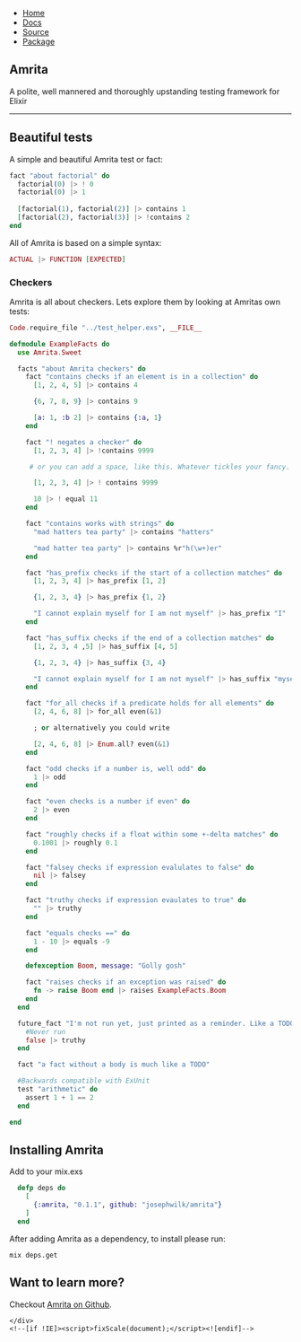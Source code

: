 <!doctype html>
<html>
  <head>
    <meta charset="utf-8">
    <meta http-equiv="X-UA-Compatible" content="chrome=1">
    <title>Amrita: Polite Testing Framework for Elixir</title>
    <link rel="stylesheet" href="stylesheets/styles.css">
    <link rel="stylesheet" href="stylesheets/pygment_trac.css">
    <script src="https://ajax.googleapis.com/ajax/libs/jquery/1.7.1/jquery.min.js"></script>
    <script src="javascripts/respond.js"></script>
    <!--[if lt IE 9]>
      <script src="//html5shiv.googlecode.com/svn/trunk/html5.js"></script>
    <![endif]-->
    <!--[if lt IE 8]>
    <link rel="stylesheet" href="stylesheets/ie.css">
    <![endif]-->
    <meta name="viewport" content="width=device-width, initial-scale=1, user-scalable=no">
    <link href='http://fonts.googleapis.com/css?family=EB+Garamond' rel='stylesheet' type='text/css'>
  </head>
  <body>

<div id="menu-primary" class="menu-container">
        <div class="menu">
          <ul id="menu-primary-items">
            <li class="menu-item home"><a class="spec" href="/">Home</a></li>
            <li class="menu-item docs"><a class="spec" href="/docs/">Docs</a></li>
            <li class="menu-item source"><a class="spec" href="https://github.com/josephwilk/amrita">Source</a></li>
            <li class="menu-item packages"><a class="spec" href="http://expm.co/amrita" >Package</a></li>
          </ul>
        </div>
      </div>
      
<div class="wrapper">

  <section>
    <div id="title">
      <h1>Amrita</h1>
      <p>A polite, well mannered and thoroughly upstanding testing framework for Elixir</p>
      <hr>
    </div>

<h2>Beautiful tests</h2>

<p>A simple and beautiful Amrita test or fact:</p>

```elixir
fact "about factorial" do
  factorial(0) |> ! 0
  factorial(0) |> 1
  
  [factorial(1), factorial(2)] |> contains 1
  [factorial(2), factorial(3)] |> !contains 2
end
```

All of Amrita is based on a simple syntax:

```elixir
ACTUAL |> FUNCTION [EXPECTED]
```

<h3>Checkers</h3>

<p>Amrita is all about checkers. Lets explore them by looking at Amritas own tests:</p>

```elixir
Code.require_file "../test_helper.exs", __FILE__

defmodule ExampleFacts do
  use Amrita.Sweet

  facts "about Amrita checkers" do
    fact "contains checks if an element is in a collection" do
      [1, 2, 4, 5] |> contains 4

      {6, 7, 8, 9} |> contains 9

      [a: 1, :b 2] |> contains {:a, 1}
    end

    fact "! negates a checker" do
      [1, 2, 3, 4] |> !contains 9999

     # or you can add a space, like this. Whatever tickles your fancy.

      [1, 2, 3, 4] |> ! contains 9999

      10 |> ! equal 11
    end

    fact "contains works with strings" do
      "mad hatters tea party" |> contains "hatters"

      "mad hatter tea party" |> contains %r"h(\w+)er"
    end

    fact "has_prefix checks if the start of a collection matches" do
      [1, 2, 3, 4] |> has_prefix [1, 2]

      {1, 2, 3, 4} |> has_prefix {1, 2}

      "I cannot explain myself for I am not myself" |> has_prefix "I"
    end

    fact "has_suffix checks if the end of a collection matches" do
      [1, 2, 3, 4 ,5] |> has_suffix [4, 5]

      {1, 2, 3, 4} |> has_suffix {3, 4}

      "I cannot explain myself for I am not myself" |> has_suffix "myself"
    end

    fact "for_all checks if a predicate holds for all elements" do
      [2, 4, 6, 8] |> for_all even(&1)

      ; or alternatively you could write

      [2, 4, 6, 8] |> Enum.all? even(&1)
    end

    fact "odd checks if a number is, well odd" do
      1 |> odd
    end

    fact "even checks is a number if even" do
      2 |> even
    end

    fact "roughly checks if a float within some +-delta matches" do
      0.1001 |> roughly 0.1
    end

    fact "falsey checks if expression evalulates to false" do
      nil |> falsey
    end

    fact "truthy checks if expression evaulates to true" do
      "" |> truthy
    end

    fact "equals checks ==" do
      1 - 10 |> equals -9
    end

    defexception Boom, message: "Golly gosh"

    fact "raises checks if an exception was raised" do
      fn -> raise Boom end |> raises ExampleFacts.Boom
    end
  end

  future_fact "I'm not run yet, just printed as a reminder. Like a TODO" do
    #Never run
    false |> truthy
  end

  fact "a fact without a body is much like a TODO"

  #Backwards compatible with ExUnit
  test "arithmetic" do
    assert 1 + 1 == 2
  end

end
```

<h2><a name="install" class="anchor" href="#install"><span class="octicon octicon-link"></span></a>Installing Amrita</h2>

<p>Add to your mix.exs</p>

```elixir
  defp deps do
    [
      {:amrita, "0.1.1", github: "josephwilk/amrita"}
    ]
  end
```

<p>After adding Amrita as a dependency, to install please run:</p>

`mix deps.get`

<h2>Want to learn more?</h2>

Checkout <a href="https://github.com/josephwilk/amrita">Amrita on Github</a>.

</section>

    </div>
    <!--[if !IE]><script>fixScale(document);</script><![endif]-->
    
  </body>
</html>